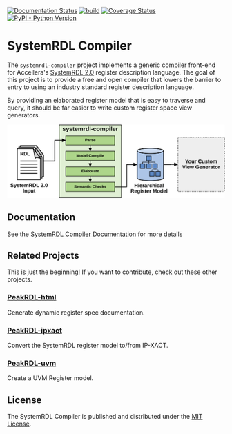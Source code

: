 [![Documentation Status](https://readthedocs.org/projects/systemrdl-compiler/badge/?version=latest)](http://systemrdl-compiler.readthedocs.io)
[![build](https://github.com/SystemRDL/systemrdl-compiler/workflows/.github/workflows/build/badge.svg)](https://github.com/SystemRDL/systemrdl-compiler/actions?query=workflow%3Abuild+branch%3Amaster)
[![Coverage Status](https://coveralls.io/repos/github/SystemRDL/systemrdl-compiler/badge.svg?branch=master)](https://coveralls.io/github/SystemRDL/systemrdl-compiler?branch=master)
[![PyPI - Python Version](https://img.shields.io/pypi/pyversions/systemrdl-compiler.svg)](https://pypi.org/project/systemrdl-compiler)

# SystemRDL Compiler

The `systemrdl-compiler` project implements a generic compiler front-end for
Accellera's [SystemRDL 2.0](http://accellera.org/downloads/standards/systemrdl)
register description language. The goal of this project is to provide a free and
open compiler that lowers the barrier to entry to using an industry standard
register description language.

By providing an elaborated register model that is easy to traverse and query,
it should be far easier to write custom register space view generators.

![overview](docs/img/overview.svg)

## Documentation
See the [SystemRDL Compiler Documentation](http://systemrdl-compiler.readthedocs.io) for more details

## Related Projects
This is just the beginning! If you want to contribute, check out these other
projects.

### [PeakRDL-html](https://github.com/SystemRDL/PeakRDL-html)
Generate dynamic register spec documentation.

### [PeakRDL-ipxact](https://github.com/SystemRDL/PeakRDL-ipxact)
Convert the SystemRDL register model to/from IP-XACT.

### [PeakRDL-uvm](https://github.com/SystemRDL/PeakRDL-uvm)
Create a UVM Register model.

## License

The SystemRDL Compiler is published and distributed under the [MIT License](LICENSE).
